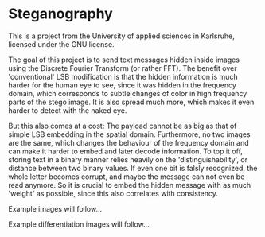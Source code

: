 # Steganography
 
This is a project from the University of applied sciences in Karlsruhe, licensed under the GNU license.

The goal of this project is to send text messages hidden inside images using the Discrete Fourier Transform (or rather FFT).
The benefit over 'conventional' LSB modification is that the hidden information is much harder for the human eye to see, since it was hidden in the frequency domain, which corresponds to subtle changes of color in high frequency parts of the stego image. It is also spread much more, which makes it even harder to detect with the naked eye.

But this also comes at a cost:
The payload cannot be as big as that of simple LSB embedding in the spatial domain.
Furthermore, no two images are the same, which changes the behaviour of the frequency domain and can make it harder to embed and later decode information.
To top it off, storing text in a binary manner relies heavily on the 'distinguishability', or distance between two binary values. If even one bit is falsly recognized, the whole letter becomes corrupt, and maybe the message can not even be read anymore. So it is crucial to embed the hidden message with as much 'weight' as possible, since this also correlates with consistency.

Example images will follow...

Example differentiation images will follow...
